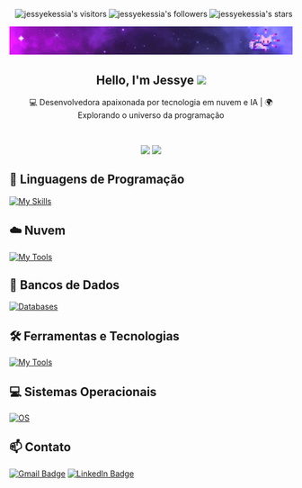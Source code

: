 <p align="right">
	<img alt="jessyekessia's visitors" src="https://komarev.com/ghpvc/?username=jessyekessia&color=8c36db&style=flat&label=visitors" />
	<img alt="jessyekessia's followers" src="https://img.shields.io/github/followers/jessyekessia?color=blueviolet" />
	<img alt="jessyekessia's stars" src="https://img.shields.io/github/stars/jessyekessia?color=blueviolet" />
</p>

[![Poster with background image of a galaxy in the colours purple and blue with animated sparkling stars and a pixelated cat.](poster_galaxy-2.gif)](https://www.linkedin.com/in/jessyekessia/)

<h2 align="center">Hello, I'm Jessye <img src="https://media.giphy.com/media/mGcNjsfWAjY5AEZNw6/giphy.gif" width="50"></h2>

<p align="center">
  💻 Desenvolvedora apaixonada por tecnologia em nuvem e IA | 🌍 Explorando o universo da programação
</p>

<br>

<p align="center">
  <img src="https://media3.giphy.com/media/JIX9t2j0ZTN9S/giphy.gif" width="200px" />
  <img src="https://media1.giphy.com/media/v1.Y2lkPTc5MGI3NjExcHY5Nzk4YW1wMmxvcjczbGVhM3FmNDdzY2Q4cTFpeWlldWJibnhqeiZlcD12MV9pbnRlcm5hbF9naWZfYnlfaWQmY3Q9Zw/Sm9AfJRiZofjlrkAAl/giphy.gif" width="200px" />
</p>



## 🚀 Linguagens de Programação

[![My Skills](https://skillicons.dev/icons?i=java,python,javascript,typescript)](https://skillicons.dev)

## ☁️ Nuvem
[![My Tools](https://skillicons.dev/icons?i=azure,aws)](https://skillicons.dev)

## 🎲 Bancos de Dados

[![Databases](https://skillicons.dev/icons?i=postgres,mongodb,mysql)](https://skillicons.dev)

## 🛠️ Ferramentas e Tecnologias

[![My Tools](https://skillicons.dev/icons?i=angular,git,html,css)](https://skillicons.dev)

## 💻 Sistemas Operacionais

[![OS](https://skillicons.dev/icons?i=linux,windows)](https://skillicons.dev)



## 📫 Contato

[![Gmail Badge](https://img.shields.io/badge/-jessyekessia16@gmail.com-D14836?style=for-the-badge&logo=gmail&logoColor=white)](mailto:jessyekessia16@gmail.com)
[![LinkedIn Badge](https://img.shields.io/badge/-Jessye%20Kessia-0077B5?style=for-the-badge&logo=linkedin&logoColor=white)](https://www.linkedin.com/in/jessyekessia/)

